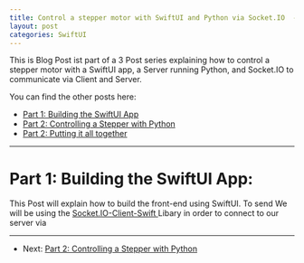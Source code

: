 ```yaml
---
title: Control a stepper motor with SwiftUI and Python via Socket.IO  - Part 1
layout: post
categories: SwiftUI
---
```

This is Blog Post ist part of a 3 Post series explaining how to control a stepper motor with a SwiftUI app, a Server running Python, and Socket.IO to communicate via Client and Server.

You can find the other posts here:

*  [Part 1: Building the SwiftUI App]()
*  [Part 2: Controlling a Stepper with Python]()
*  [Part 2: Putting it all together]()

___ 

# Part 1: Building the SwiftUI App:

This Post will explain how to build the front-end using SwiftUI. To send 
We will be using the [Socket.IO-Client-Swift
](https://github.com/socketio/socket.io-client-swift)
Libary in order to connect to our server via 

---
* Next: [Part 2: Controlling a Stepper with Python]()
